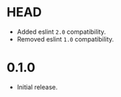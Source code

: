 # HEAD

* Added eslint `2.0` compatibility.
* Removed eslint `1.0` compatibility.

# 0.1.0

* Initial release.
